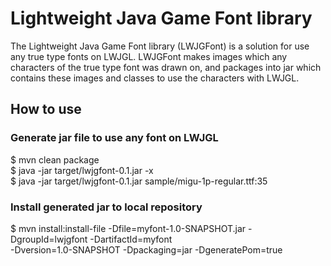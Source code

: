 # Lightweight Java Game Font library

The Lightweight Java Game Font library (LWJGFont) is a solution for use any true type fonts on LWJGL.
LWJGFont makes images which any characters of the true type font was drawn on,
and packages into jar which contains these images and classes to use the characters with LWJGL.

## How to use

### Generate jar file to use any font on LWJGL

$ mvn clean package  
$ java -jar target/lwjgfont-0.1.jar -x  
$ java -jar target/lwjgfont-0.1.jar sample/migu-1p-regular.ttf:35  

### Install generated jar to local repository

$ mvn install:install-file -Dfile=myfont-1.0-SNAPSHOT.jar -DgroupId=lwjgfont -DartifactId=myfont  
  -Dversion=1.0-SNAPSHOT -Dpackaging=jar -DgeneratePom=true


